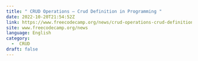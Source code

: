 ```yaml
---
title: " CRUD Operations – Crud Definition in Programming "
date: 2022-10-20T21:54:52Z
link: https://www.freecodecamp.org/news/crud-operations-crud-definition-in-programming/?utm_medium=RSS&utm_source=news.12bit.vn
site: www.freecodecamp.org/news
language: English
category:
  -  CRUD 
draft: false
---
```

